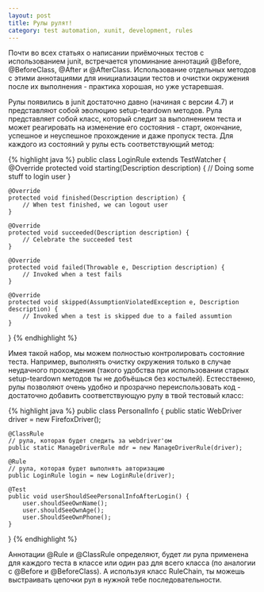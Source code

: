 ```yaml
---
layout: post
title: Рулы рулят!
category: test automation, xunit, development, rules
---
```


Почти во всех статьях о написании приёмочных тестов с использованием junit, встречается упоминание аннотаций @Before, @BeforeClass, @After и @AfterClass. Использование отдельных методов с этими аннотациями для инициализации тестов и очистки окружения после их выполнения - практика хорошая, но уже устаревшая.

Рулы появились в junit достаточно давно (начиная с версии 4.7) и представляют собой эволюцию setup-teardown методов. Рула представляет собой класс, который следит за выполнением теста и может реагировать на изменение его состояния - старт, окончание, успешное и неуспешное прохождение и даже пропуск теста. Для каждого из состояний у рулы есть соответствующий метод:

{% highlight java %}
public class LoginRule extends TestWatcher {
    @Override
    protected void starting(Description description) {
        // Doing some stuff to login user
    }

    @Override
    protected void finished(Description description) {
        // When test finished, we can logout user
    }

    @Override
    protected void succeeded(Description description) {
        // Celebrate the succeeded test
    }

    @Override
    protected void failed(Throwable e, Description description) {
        // Invoked when a test fails
    }

    @Override
    protected void skipped(AssumptionViolatedException e, Description description) {
        // Invoked when a test is skipped due to a failed assumtion
    }
}
{% endhighlight %}

Имея такой набор, мы можем полностью контролировать состояние теста. Например, выполнять очистку окружения только в случае неудачного прохождения (такого удобства при использовании старых setup-teardown методов ты не добъёшься без костылей). Естесственно, рулы позволяют очень удобно и прозрачно переиспользовать код - достаточно добавить соответствующую рулу в твой тестовый класс:

{% highlight java %}
public class PersonalInfo {
    public static WebDriver driver = new FirefoxDriver();

    @ClassRule
    // рула, которая будет следить за webdriver'ом
    public static ManageDriverRule mdr = new ManageDriverRule(driver);

    @Rule
    // рула, которая будет выполнять авторизацию
    public LoginRule login = new LoginRule(driver);

    @Test
    public void userShouldSeePersonalInfoAfterLogin() {
        user.shouldSeeOwnName();
        user.shouldSeeOwnAge();
        user.ShouldSeeOwnPhone();
    }
}
{% endhighlight %}

Аннотации @Rule и @ClassRule определяют, будет ли рула применена для каждого теста в классе или один раз для всего класса (по аналогии с @Before и @BeforeClass). А используя класс RuleChain, ты можешь выстраивать цепочки рул в нужной тебе последовательности.